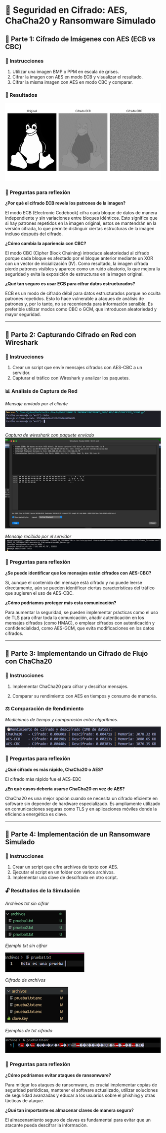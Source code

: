 # 🔐 Seguridad en Cifrado: AES, ChaCha20 y Ransomware Simulado

## 📌 Parte 1: Cifrado de Imágenes con AES (ECB vs CBC)

### 🔹 Instrucciones
1. Utilizar una imagen BMP o PPM en escala de grises.
2. Cifrar la imagen con AES en modo ECB y visualizar el resultado.
3. Cifrar la misma imagen con AES en modo CBC y comparar.

### 📸 Resultados


![Resultados ](ejercicio1_results.png)

### 🔹 Preguntas para reflexión

**¿Por qué el cifrado ECB revela los patrones de la imagen?**

El modo ECB (Electronic Codebook) cifra cada bloque de datos de manera independiente y sin variaciones entre bloques idénticos. Esto significa que si hay patrones repetidos en la imagen original, estos se mantendrán en la versión cifrada, lo que permite distinguir ciertas estructuras de la imagen incluso después del cifrado.

**¿Cómo cambia la apariencia con CBC?**

El modo CBC (Cipher Block Chaining) introduce aleatoriedad al cifrado porque cada bloque es afectado por el bloque anterior mediante un XOR con un vector de inicialización (IV). Como resultado, la imagen cifrada pierde patrones visibles y aparece como un ruido aleatorio, lo que mejora la seguridad y evita la exposición de estructuras en la imagen original.

**¿Qué tan seguro es usar ECB para cifrar datos estructurados?**

ECB es un modo de cifrado débil para datos estructurados porque no oculta patrones repetidos. Esto lo hace vulnerable a ataques de análisis de patrones y, por lo tanto, no se recomienda para información sensible. Es preferible utilizar modos como CBC o GCM, que introducen aleatoriedad y mayor seguridad.

---

## 📌 Parte 2: Capturando Cifrado en Red con Wireshark

### 🔹 Instrucciones
1. Crear un script que envíe mensajes cifrados con AES-CBC a un servidor.
2. Capturar el tráfico con Wireshark y analizar los paquetes.

### 📊 Análisis de Captura de Red

_Mensaje enviado por el cliente_

![Resultados Cliente](ejercicio2_client_result.jpeg)

_Captura de wireshark con paquete enviado_
![Captura de Wireshark](ejercicio2_server_ws.jpeg)

_Mensaje recibido por el servidor_
![Resultados Servidor](ejercicio2_server_result.jpeg)

### 🔹 Preguntas para reflexión

**¿Se puede identificar que los mensajes están cifrados con AES-CBC?**

Sí, aunque el contenido del mensaje está cifrado y no puede leerse directamente, aún se pueden identificar ciertas características del tráfico que sugieren el uso de AES-CBC. 

**¿Cómo podríamos proteger más esta comunicación?**

Para aumentar la seguridad, se pueden implementar prácticas como el uso de TLS para cifrar toda la comunicación, añadir autenticación en los mensajes cifrados (como HMAC), o emplear cifrados con autenticación y confidencialidad, como AES-GCM, que evita modificaciones en los datos cifrados.

---

## 📌 Parte 3: Implementando un Cifrado de Flujo con ChaCha20

### 🔹 Instrucciones

1. Implementar ChaCha20 para cifrar y descifrar mensajes.

2. Comparar su rendimiento con AES en tiempos y consumo de memoria.

### ⚖ Comparación de Rendimiento

_Mediciones de tiempo y comparación entre algoritmos._

![Resultados rendimiento](ejercicio3_results.png)

### 🔹 Preguntas para reflexión

**¿Qué cifrado es más rápido, ChaCha20 o AES?**

El cifrado más rápido fue el AES-EBC

**¿En qué casos debería usarse ChaCha20 en vez de AES?**

ChaCha20 es una mejor opción cuando se necesita un cifrado eficiente en software sin depender de hardware especializado. Es ampliamente utilizado en comunicaciones seguras como TLS y en aplicaciones móviles donde la eficiencia energética es clave.

---

## 📌 Parte 4: Implementación de un Ransomware Simulado

### 🔹 Instrucciones
1. Crear un script que cifre archivos de texto con AES.
2. Ejecutar el script en un folder con varios archivos.
3. Implementar una clave de descifrado en otro script.

### 🔓 Resultados de la Simulación

_Archivos txt sin cifrar_

![Archivos txt](Ejercicio4_imas/archivos_texto.png)

_Ejemplo txt sin cifrar_

![Ejemplo txt ](Ejercicio4_imas/texto1.png)

_Cifrado de archivos_

![Archivos txt cifrados](Ejercicio4_imas/archivos_texto_cifrados.png)

_Ejemplos de txt cifrado_

![Ejemplo txt cifrado](Ejercicio4_imas/ejemplo_cifrado.png)

### 🔹 Preguntas para reflexión

**¿Cómo podríamos evitar ataques de ransomware?**

Para mitigar los ataques de ransomware, es crucial implementar copias de seguridad periódicas, mantener el software actualizado, utilizar soluciones de seguridad avanzadas y educar a los usuarios sobre el phishing y otras tácticas de ataque. 

**¿Qué tan importante es almacenar claves de manera segura?**

El almacenamiento seguro de claves es fundamental para evitar que un atacante pueda descifrar la información.
